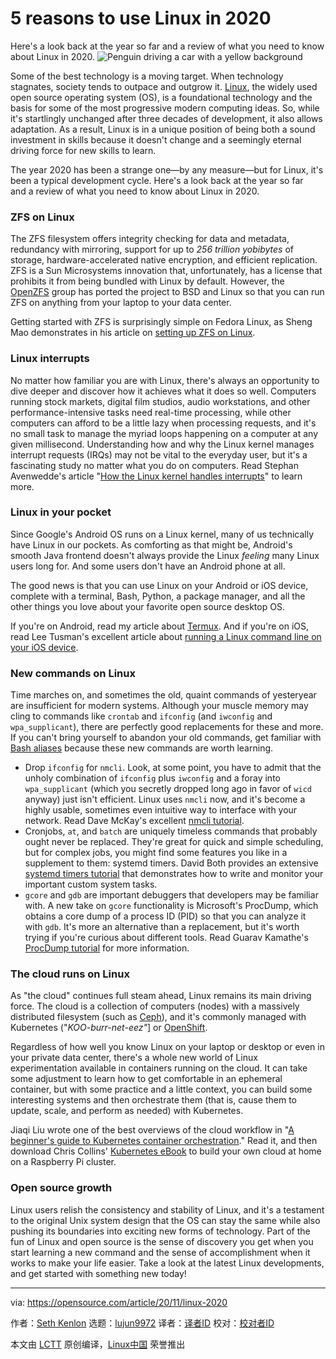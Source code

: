 [#]: collector: (lujun9972)
[#]: translator: ( )
[#]: reviewer: ( )
[#]: publisher: ( )
[#]: url: ( )
[#]: subject: (5 reasons to use Linux in 2020)
[#]: via: (https://opensource.com/article/20/11/linux-2020)
[#]: author: (Seth Kenlon https://opensource.com/users/seth)

5 reasons to use Linux in 2020
======
Here's a look back at the year so far and a review of what you need to
know about Linux in 2020.
![Penguin driving a car with a yellow background][1]

Some of the best technology is a moving target. When technology stagnates, society tends to outpace and outgrow it. [Linux][2], the widely used open source operating system (OS), is a foundational technology and the basis for some of the most progressive modern computing ideas. So, while it's startlingly unchanged after three decades of development, it also allows adaptation. As a result, Linux is in a unique position of being both a sound investment in skills because it doesn't change and a seemingly eternal driving force for new skills to learn.

The year 2020 has been a strange one—by any measure—but for Linux, it's been a typical development cycle. Here's a look back at the year so far and a review of what you need to know about Linux in 2020.

### ZFS on Linux

The ZFS filesystem offers integrity checking for data and metadata, redundancy with mirroring, support for up to _256 trillion yobibytes_ of storage, hardware-accelerated native encryption, and efficient replication. ZFS is a Sun Microsystems innovation that, unfortunately, has a license that prohibits it from being bundled with Linux by default. However, the [OpenZFS][3] group has ported the project to BSD and Linux so that you can run ZFS on anything from your laptop to your data center.

Getting started with ZFS is surprisingly simple on Fedora Linux, as Sheng Mao demonstrates in his article on [setting up ZFS on Linux][4].

### Linux interrupts

No matter how familiar you are with Linux, there's always an opportunity to dive deeper and discover how it achieves what it does so well. Computers running stock markets, digital film studios, audio workstations, and other performance-intensive tasks need real-time processing, while other computers can afford to be a little lazy when processing requests, and it's no small task to manage the myriad loops happening on a computer at any given millisecond. Understanding how and why the Linux kernel manages interrupt requests (IRQs) may not be vital to the everyday user, but it's a fascinating study no matter what you do on computers. Read Stephan Avenwedde's article "[How the Linux kernel handles interrupts][5]" to learn more.

### Linux in your pocket

Since Google's Android OS runs on a Linux kernel, many of us technically have Linux in our pockets. As comforting as that might be, Android's smooth Java frontend doesn't always provide the Linux _feeling_ many Linux users long for. And some users don't have an Android phone at all.

The good news is that you can use Linux on your Android or iOS device, complete with a terminal, Bash, Python, a package manager, and all the other things you love about your favorite open source desktop OS.

If you're on Android, read my article about [Termux][6]. And if you're on iOS, read Lee Tusman's excellent article about [running a Linux command line on your iOS device][7].

### New commands on Linux

Time marches on, and sometimes the old, quaint commands of yesteryear are insufficient for modern systems. Although your muscle memory may cling to commands like `crontab` and `ifconfig` (and `iwconfig` and `wpa_supplicant`), there are perfectly good replacements for these and more. If you can't bring yourself to abandon your old commands, get familiar with [Bash aliases][8] because these new commands are worth learning.

  * Drop `ifconfig` for `nmcli`. Look, at some point, you have to admit that the unholy combination of `ifconfig` plus `iwconfig` and a foray into `wpa_supplicant` (which you secretly dropped long ago in favor of `wicd` anyway) just isn't efficient. Linux uses `nmcli` now, and it's become a highly usable, sometimes even intuitive way to interface with your network. Read Dave McKay's excellent [nmcli tutorial][9].
  * Cronjobs, `at`, and `batch` are uniquely timeless commands that probably ought never be replaced. They're great for quick and simple scheduling, but for complex jobs, you might find some features you like in a supplement to them: systemd timers. David Both provides an extensive [systemd timers tutorial][10] that demonstrates how to write and monitor your important custom system tasks.
  * `gcore` and `gdb` are important debuggers that developers may be familiar with. A new take on `gcore` functionality is Microsoft's ProcDump, which obtains a core dump of a process ID (PID) so that you can analyze it with `gdb`. It's more an alternative than a replacement, but it's worth trying if you're curious about different tools. Read Guarav Kamathe's [ProcDump tutorial][11] for more information.



### The cloud runs on Linux

As "the cloud" continues full steam ahead, Linux remains its main driving force. The cloud is a collection of computers (nodes) with a massively distributed filesystem (such as [Ceph][12]), and it's commonly managed with Kubernetes ("_KOO-burr-net-eez"_] or [OpenShift][13].

Regardless of how well you know Linux on your laptop or desktop or even in your private data center, there's a whole new world of Linux experimentation available in containers running on the cloud. It can take some adjustment to learn how to get comfortable in an ephemeral container, but with some practice and a little context, you can build some interesting systems and then orchestrate them (that is, cause them to update, scale, and perform as needed) with Kubernetes.

Jiaqi Liu wrote one of the best overviews of the cloud workflow in "[A beginner's guide to Kubernetes container orchestration][14]." Read it, and then download Chris Collins' [Kubernetes eBook][15] to build your own cloud at home on a Raspberry Pi cluster.

### Open source growth

Linux users relish the consistency and stability of Linux, and it's a testament to the original Unix system design that the OS can stay the same while also pushing its boundaries into exciting new forms of technology. Part of the fun of Linux and open source is the sense of discovery you get when you start learning a new command and the sense of accomplishment when it works to make your life easier. Take a look at the latest Linux developments, and get started with something new today!

--------------------------------------------------------------------------------

via: https://opensource.com/article/20/11/linux-2020

作者：[Seth Kenlon][a]
选题：[lujun9972][b]
译者：[译者ID](https://github.com/译者ID)
校对：[校对者ID](https://github.com/校对者ID)

本文由 [LCTT](https://github.com/LCTT/TranslateProject) 原创编译，[Linux中国](https://linux.cn/) 荣誉推出

[a]: https://opensource.com/users/seth
[b]: https://github.com/lujun9972
[1]: https://opensource.com/sites/default/files/styles/image-full-size/public/lead-images/car-penguin-drive-linux-yellow.png?itok=twWGlYAc (Penguin driving a car with a yellow background)
[2]: https://opensource.com/resources/linux
[3]: https://openzfs.org/wiki/Main_Page
[4]: https://opensource.com/article/20/10/zfs-dnf
[5]: https://opensource.com/article/20/10/linux-kernel-interrupts
[6]: https://opensource.com/article/20/8/termux
[7]: https://opensource.com/article/20/9/run-linux-ios
[8]: https://opensource.com/article/19/7/bash-aliases
[9]: https://opensource.com/article/20/7/nmcli
[10]: https://opensource.com/article/20/7/systemd-timers
[11]: https://opensource.com/article/20/7/procdump-linux
[12]: https://opensource.com/business/15/1/introduction-ceph-storage-openstack
[13]: https://www.redhat.com/en/technologies/cloud-computing/openshift
[14]: https://opensource.com/article/20/6/container-orchestration
[15]: https://opensource.com/downloads/kubernetes-raspberry-pi
